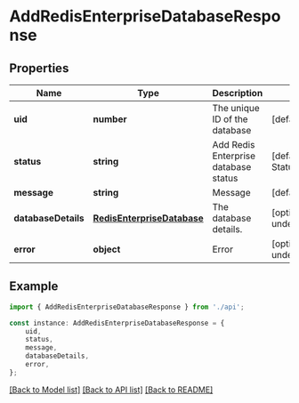 # AddRedisEnterpriseDatabaseResponse


## Properties

Name | Type | Description | Notes
------------ | ------------- | ------------- | -------------
**uid** | **number** | The unique ID of the database | [default to undefined]
**status** | **string** | Add Redis Enterprise database status | [default to StatusEnum_Success]
**message** | **string** | Message | [default to undefined]
**databaseDetails** | [**RedisEnterpriseDatabase**](RedisEnterpriseDatabase.md) | The database details. | [optional] [default to undefined]
**error** | **object** | Error | [optional] [default to undefined]

## Example

```typescript
import { AddRedisEnterpriseDatabaseResponse } from './api';

const instance: AddRedisEnterpriseDatabaseResponse = {
    uid,
    status,
    message,
    databaseDetails,
    error,
};
```

[[Back to Model list]](../README.md#documentation-for-models) [[Back to API list]](../README.md#documentation-for-api-endpoints) [[Back to README]](../README.md)
